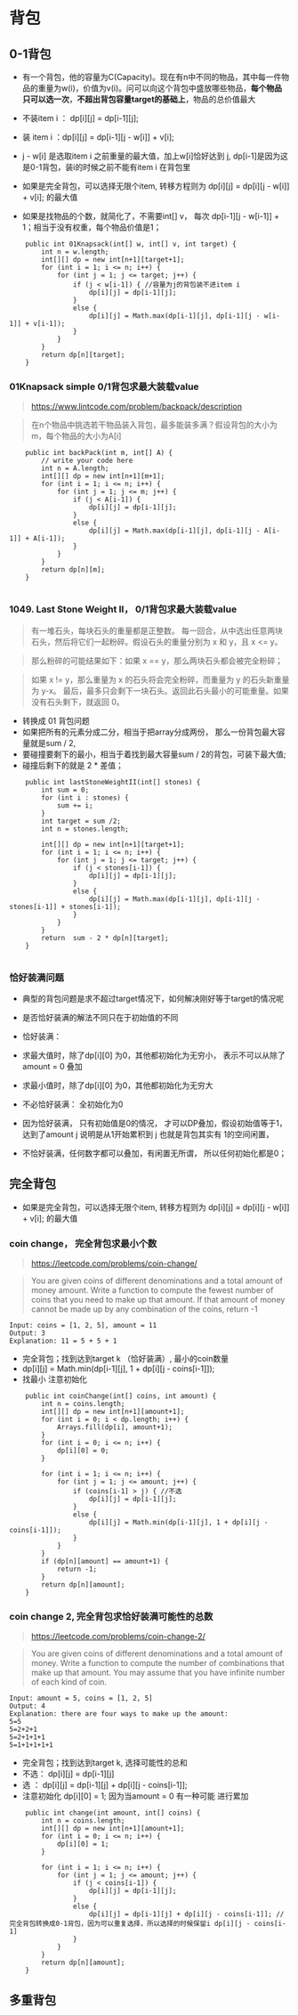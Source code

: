 # 背包

## 0-1背包
- 有一个背包，他的容量为C(Capacity)。现在有n中不同的物品，其中每一件物品的重量为w(i)，价值为v(i)。问可以向这个背包中盛放哪些物品，**每个物品只可以选一次**，**不超出背包容量target的基础上**，物品的总价值最大 
- 不装item i ： dp[i][j] = dp[i-1][j]; 
- 装 item i ：dp[i][j] = dp[i-1][j - w[i]] + v[i]; 
- j - w[i] 是选取item i 之前重量的最大值，加上w[i]恰好达到 j, dp[i-1]是因为这是0-1背包，装i的时候之前不能有item i 在背包里

- 如果是完全背包，可以选择无限个item, 转移方程则为 dp[i][j] = dp[i][j - w[i]] + v[i]; 
的最大值

- 如果是找物品的个数，就简化了，不需要int[] v， 每次 dp[i-1][j - w[i-1]] + 1；相当于没有权重，每个物品价值是1；

```
	public int 01Knapsack(int[] w, int[] v, int target) {
		int n = w.length;
		int[][] dp = new int[n+1][target+1]; 
		for (int i = 1; i <= n; i++) {
			for (int j = 1; j <= target; j++) {
				if (j < w[i-1]) { //容量为j的背包装不进item i
					dp[i][j] = dp[i-1][j];
				}
				else {
					dp[i][j] = Math.max(dp[i-1][j], dp[i-1][j - w[i-1]] + v[i-1]);
				}
			}
		}
		return dp[n][target];
	}

```

### 01Knapsack simple  0/1背包求最大装载value

> https://www.lintcode.com/problem/backpack/description

> 在n个物品中挑选若干物品装入背包，最多能装多满？假设背包的大小为m，每个物品的大小为A[i]

```
    public int backPack(int m, int[] A) {
        // write your code here
        int n = A.length;
        int[][] dp = new int[n+1][m+1];
        for (int i = 1; i <= n; i++) {
            for (int j = 1; j <= m; j++) {
                if (j < A[i-1]) {
                    dp[i][j] = dp[i-1][j];
                }
                else {
                    dp[i][j] = Math.max(dp[i-1][j], dp[i-1][j - A[i-1]] + A[i-1]);
                }
            }
        }
        return dp[n][m];
    }
    
```


### 1049. Last Stone Weight II， 0/1背包求最大装载value

> 有一堆石头，每块石头的重量都是正整数。 每一回合，从中选出任意两块石头，然后将它们一起粉碎。假设石头的重量分别为 x 和 y，且 x <= y。
  
> 那么粉碎的可能结果如下：如果 x == y，那么两块石头都会被完全粉碎；

> 如果 x != y，那么重量为 x 的石头将会完全粉碎，而重量为 y 的石头新重量为 y-x。
> 最后，最多只会剩下一块石头。返回此石头最小的可能重量。如果没有石头剩下，就返回 0。


- 转换成 01 背包问题
- 如果把所有的元素分成二分，相当于把array分成两份， 那么一份背包最大容量就是sum / 2, 
- 要碰撞要剩下的最小，相当于着找到最大容量sum / 2的背包，可装下最大值; 
- 碰撞后剩下的就是 2 * 差值；


```
    public int lastStoneWeightII(int[] stones) {
        int sum = 0;
        for (int i : stones) {
            sum += i;
        }
        int target = sum /2;
        int n = stones.length;

        int[][] dp = new int[n+1][target+1];
        for (int i = 1; i <= n; i++) {
            for (int j = 1; j <= target; j++) {
                if (j < stones[i-1]) {
                    dp[i][j] = dp[i-1][j];
                }
                else {
                    dp[i][j] = Math.max(dp[i-1][j], dp[i-1][j - stones[i-1]] + stones[i-1]);
                }
            }
        }
        return  sum - 2 * dp[n][target];
    }
  
```
  

### 恰好装满问题

- 典型的背包问题是求不超过target情况下，如何解决刚好等于target的情况呢

- 是否恰好装满的解法不同只在于初始值的不同

- 恰好装满：

 - 求最大值时，除了dp[i][0] 为0，其他都初始化为无穷小， 表示不可以从除了 amount = 0 叠加

 - 求最小值时，除了dp[i][0] 为0，其他都初始化为无穷大

- 不必恰好装满： 全初始化为0

-  因为恰好装满， 只有初始值是0的情况， 才可以DP叠加，假设初始值等于1，达到了amount j 说明是从1开始累积到 j 也就是背包其实有 1的空间闲置， 
-  不恰好装满，任何数字都可以叠加，有闲置无所谓， 所以任何初始化都是0；


## 完全背包
- 如果是完全背包，可以选择无限个item, 转移方程则为 dp[i][j] = dp[i][j - w[i]] + v[i]; 
的最大值



### coin change， 完全背包求最小个数

> https://leetcode.com/problems/coin-change/

> You are given coins of different denominations and a total amount of money amount. Write a function to compute the fewest number of coins that you need to make up that amount. If that amount of money cannot be made up by any combination of the coins, return -1

```
Input: coins = [1, 2, 5], amount = 11
Output: 3 
Explanation: 11 = 5 + 5 + 1

```

- 完全背包；找到达到target k （恰好装满）, 最小的coin数量
- dp[i][j] = Math.min(dp[i-1][j], 1 + dp[i][j - coins[i-1]]);
- 找最小 注意初始化


```
    public int coinChange(int[] coins, int amount) {
        int n = coins.length;
        int[][] dp = new int[n+1][amount+1];
        for (int i = 0; i < dp.length; i++) {         
            Arrays.fill(dp[i], amount+1);            
        }
        for (int i = 0; i <= n; i++) {
            dp[i][0] = 0;
        }
        
        for (int i = 1; i <= n; i++) {
            for (int j = 1; j <= amount; j++) {
                if (coins[i-1] > j) { //不选
                    dp[i][j] = dp[i-1][j];
                }
                else {
                    dp[i][j] = Math.min(dp[i-1][j], 1 + dp[i][j - coins[i-1]]);
                }
            }
        }
        if (dp[n][amount] == amount+1) {
            return -1;
        }
        return dp[n][amount];
    }
```

### coin change 2, 完全背包求恰好装满可能性的总数

> https://leetcode.com/problems/coin-change-2/

> You are given coins of different denominations and a total amount of money. Write a function to compute the number of combinations that make up that amount. You may assume that you have infinite number of each kind of coin.

```
Input: amount = 5, coins = [1, 2, 5]
Output: 4
Explanation: there are four ways to make up the amount:
5=5
5=2+2+1
5=2+1+1+1
5=1+1+1+1+1
```

- 完全背包；找到达到target k, 选择可能性的总和
- 不选： dp[i][j] = dp[i-1][j] 
- 选 ： dp[i][j] = dp[i-1][j] + dp[i][j - coins[i-1]];
- 注意初始化 dp[i][0] = 1; 因为当amount = 0 有一种可能 进行累加

```
    public int change(int amount, int[] coins) {
        int n = coins.length;
        int[][] dp = new int[n+1][amount+1];
        for (int i = 0; i <= n; i++) {
            dp[i][0] = 1;
        }
        
        for (int i = 1; i <= n; i++) {
            for (int j = 1; j <= amount; j++) {
                if (j < coins[i-1]) {
                    dp[i][j] = dp[i-1][j];
                }
                else {
                    dp[i][j] = dp[i-1][j] + dp[i][j - coins[i-1]]; //完全背包转换成0-1背包，因为可以重复选择，所以选择的时候保留i dp[i][j - coins[i-1]
                }
            }
        }
        return dp[n][amount];
    }
```


## 多重背包